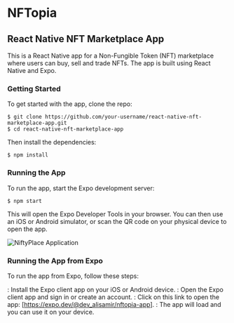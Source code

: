 # NFTopia

## React Native NFT Marketplace App

This is a React Native app for a Non-Fungible Token (NFT) marketplace where users can buy, sell and trade NFTs. The app is built using React Native and Expo.

### Getting Started

To get started with the app, clone the repo:

```
$ git clone https://github.com/your-username/react-native-nft-marketplace-app.git
$ cd react-native-nft-marketplace-app
```

Then install the dependencies:

```
$ npm install
```

### Running the App

To run the app, start the Expo development server:

```
$ npm start
```

This will open the Expo Developer Tools in your browser. You can then use an iOS or Android simulator, or scan the QR code on your physical device to open the app.

![NiftyPlace Application](https://user-images.githubusercontent.com/62913154/232314096-f9cf1809-8e30-4110-a959-07ebbeac05b1.png)

### Running the App from Expo

To run the app from Expo, follow these steps:

: Install the Expo client app on your iOS or Android device.
: Open the Expo client app and sign in or create an account.
: Click on this link to open the app: [https://expo.dev/@dev_alisamir/nftopia-app].
: The app will load and you can use it on your device.

